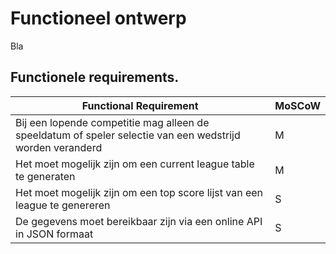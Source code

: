 # Functioneel ontwerp

Bla


## Functionele requirements.

<!-- | Functional Requirement                              	| MoSCoW 	|
|-----------------------------------------------------	|--------	|
| Een [gebruiker] kan inhoudelijke gegevens uitlezen. 	| M      	|
Een [admin] kan inhoudelijke gegevens uitlezen | M
Een [admin] kan  -->

| Functional Requirement                              	| MoSCoW 	|
|-----------------------------------------------------	|--------	|
| Bij een lopende competitie mag alleen de speeldatum of speler selectie van een wedstrijd worden veranderd | M |
| Het moet mogelijk zijn om een current league table te generaten | M |
| Het moet mogelijk zijn om een top score lijst van een league te genereren | S |
| De gegevens moet bereikbaar zijn via een online API in JSON formaat | S |
